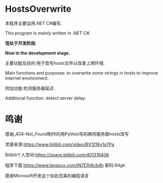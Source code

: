 # HostsOverwrite

本程序主要运用.NET C#编写.

This program is mainly written in .NET C#.

**现处于开发阶段.**

**Now in the development stage.**

主要功能及目的:用于改写hosts文件以改善上网环境.

Main functions and purposes: to overwrite some strings in hosts to improve Internet environment.

附加功能:检测服务器延迟.

Additional function: detect server delay.

# 鸣谢

感谢_404-Not_Found制作的用Python写的麻将服务器hosts改写

灵感来源:https://www.bilibili.com/video/BV1Zf4y1q7Pa

Bilibili个人空间:https://space.bilibili.com/401316406

程序下载:https://www.lanzoux.com/iN7E1h8cb4h 密码:94gk

感谢Microsoft开发这个如此完美的编程语言
